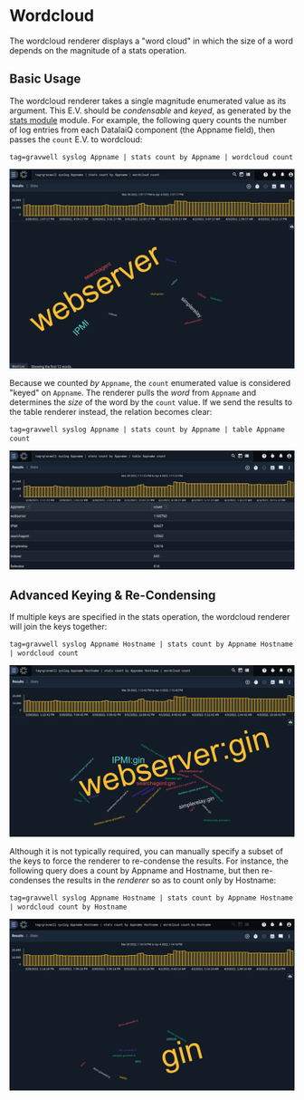# Wordcloud

The wordcloud renderer displays a "word cloud" in which the size of a word depends on the magnitude of a stats operation.

## Basic Usage

The wordcloud renderer takes a single magnitude enumerated value as its argument. This E.V. should be *condensable* and *keyed*, as generated by the [stats module](#!search/stats/stats.md) module. For example, the following query counts the number of log entries from each DatalaiQ component (the Appname field), then passes the `count` E.V. to wordcloud:

```
tag=gravwell syslog Appname | stats count by Appname | wordcloud count
```

![](wordcloud.png)

Because we counted *by* `Appname`, the `count` enumerated value is considered "keyed" on `Appname`. The renderer pulls the *word* from `Appname` and determines the *size* of the word by the `count` value. If we send the results to the table renderer instead, the relation becomes clear:

```
tag=gravwell syslog Appname | stats count by Appname | table Appname count
```

![](wordcloud-table.png)

## Advanced Keying & Re-Condensing

If multiple keys are specified in the stats operation, the wordcloud renderer will join the keys together:

```
tag=gravwell syslog Appname Hostname | stats count by Appname Hostname | wordcloud count
```

![](wordcloud-keyed.png)

Although it is not typically required, you can manually specify a subset of the keys to force the renderer to re-condense the results. For instance, the following query does a count by Appname and Hostname, but then re-condenses the results in the *renderer* so as to count only by Hostname:

```
tag=gravwell syslog Appname Hostname | stats count by Appname Hostname | wordcloud count by Hostname
```

![](wordcloud-hostname.png)
